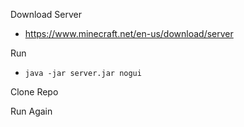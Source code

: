 Download Server
- https://www.minecraft.net/en-us/download/server

Run
- `java -jar server.jar nogui`

Clone Repo

Run Again
